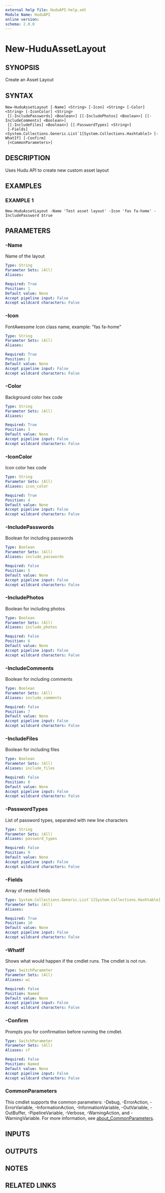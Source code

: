 ```yaml
---
external help file: HuduAPI-help.xml
Module Name: HuduAPI
online version:
schema: 2.0.0
---
```


# New-HuduAssetLayout

## SYNOPSIS
Create an Asset Layout

## SYNTAX

```
New-HuduAssetLayout [-Name] <String> [-Icon] <String> [-Color] <String> [-IconColor] <String>
 [[-IncludePasswords] <Boolean>] [[-IncludePhotos] <Boolean>] [[-IncludeComments] <Boolean>]
 [[-IncludeFiles] <Boolean>] [[-PasswordTypes] <String>]
 [-Fields] <System.Collections.Generic.List`1[System.Collections.Hashtable]> [-WhatIf] [-Confirm]
 [<CommonParameters>]
```

## DESCRIPTION
Uses Hudu API to create new custom asset layout

## EXAMPLES

### EXAMPLE 1
```
New-HuduAssetLayout -Name 'Test asset layout' -Icon 'fas fa-home' -IncludePassword $true
```

## PARAMETERS

### -Name
Name of the layout

```yaml
Type: String
Parameter Sets: (All)
Aliases:

Required: True
Position: 1
Default value: None
Accept pipeline input: False
Accept wildcard characters: False
```

### -Icon
FontAwesome Icon class name, example: "fas fa-home"

```yaml
Type: String
Parameter Sets: (All)
Aliases:

Required: True
Position: 2
Default value: None
Accept pipeline input: False
Accept wildcard characters: False
```

### -Color
Background color hex code

```yaml
Type: String
Parameter Sets: (All)
Aliases:

Required: True
Position: 3
Default value: None
Accept pipeline input: False
Accept wildcard characters: False
```

### -IconColor
Icon color hex code

```yaml
Type: String
Parameter Sets: (All)
Aliases: icon_color

Required: True
Position: 4
Default value: None
Accept pipeline input: False
Accept wildcard characters: False
```

### -IncludePasswords
Boolean for including passwords

```yaml
Type: Boolean
Parameter Sets: (All)
Aliases: include_passwords

Required: False
Position: 5
Default value: None
Accept pipeline input: False
Accept wildcard characters: False
```

### -IncludePhotos
Boolean for including photos

```yaml
Type: Boolean
Parameter Sets: (All)
Aliases: include_photos

Required: False
Position: 6
Default value: None
Accept pipeline input: False
Accept wildcard characters: False
```

### -IncludeComments
Boolean for including comments

```yaml
Type: Boolean
Parameter Sets: (All)
Aliases: include_comments

Required: False
Position: 7
Default value: None
Accept pipeline input: False
Accept wildcard characters: False
```

### -IncludeFiles
Boolean for including files

```yaml
Type: Boolean
Parameter Sets: (All)
Aliases: include_files

Required: False
Position: 8
Default value: None
Accept pipeline input: False
Accept wildcard characters: False
```

### -PasswordTypes
List of password types, separated with new line characters

```yaml
Type: String
Parameter Sets: (All)
Aliases: password_types

Required: False
Position: 9
Default value: None
Accept pipeline input: False
Accept wildcard characters: False
```

### -Fields
Array of nested fields

```yaml
Type: System.Collections.Generic.List`1[System.Collections.Hashtable]
Parameter Sets: (All)
Aliases:

Required: True
Position: 10
Default value: None
Accept pipeline input: False
Accept wildcard characters: False
```

### -WhatIf
Shows what would happen if the cmdlet runs.
The cmdlet is not run.

```yaml
Type: SwitchParameter
Parameter Sets: (All)
Aliases: wi

Required: False
Position: Named
Default value: None
Accept pipeline input: False
Accept wildcard characters: False
```

### -Confirm
Prompts you for confirmation before running the cmdlet.

```yaml
Type: SwitchParameter
Parameter Sets: (All)
Aliases: cf

Required: False
Position: Named
Default value: None
Accept pipeline input: False
Accept wildcard characters: False
```

### CommonParameters
This cmdlet supports the common parameters: -Debug, -ErrorAction, -ErrorVariable, -InformationAction, -InformationVariable, -OutVariable, -OutBuffer, -PipelineVariable, -Verbose, -WarningAction, and -WarningVariable. For more information, see [about_CommonParameters](http://go.microsoft.com/fwlink/?LinkID=113216).

## INPUTS

## OUTPUTS

## NOTES

## RELATED LINKS
